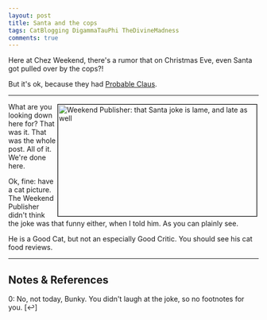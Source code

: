 ```yaml
---
layout: post
title: Santa and the cops
tags: CatBlogging DigammaTauPhi TheDivineMadness
comments: true
---
```


Here at Chez Weekend, there's a rumor that on Christmas Eve, even Santa got pulled over by
the cops?!  

But it's ok, because they had [Probable Claus](https://en.wikipedia.org/wiki/Probable_cause).  

---

<img src="{{ site.baseurl }}/images/2020-12-29-cops-and-santa-weekend-publisher.jpg" width="400" height="225" alt="Weekend Publisher: that Santa joke is lame, and late as well" title="Weekend Publisher: that Santa joke is lame, and late as well" style="float: right; margin: 3px 3px 3px 3px; border: 1px solid #000000;"/>
What are you looking down here for?  That was it.  That was the whole post.  All of it.
We're done here.  

Ok, fine: have a cat picture.  The Weekend Publisher didn't think the joke was that funny
either, when I told him.  As you can plainly see.  

He is a Good Cat, but not an especially Good Critic.  You should see his cat food
reviews.  

---

## Notes &amp; References  

<!--
<sup id="fn1a">[[1]](#fn1)</sup>
<a id="fn1">1</a>: [↩](#fn1a)  
-->

<a id="fn0">0</a>: No, not today, Bunky.  You didn't laugh at the joke, so no footnotes for you. [↩]  
